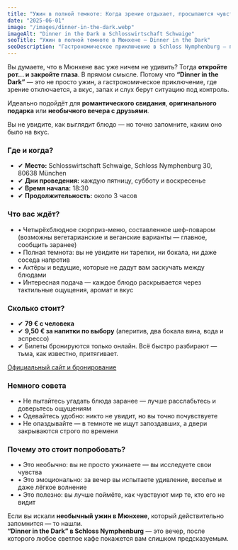 ```yaml
---
title: "Ужин в полной темноте: Когда зрение отдыхает, просыпаются чувства"
date: "2025-06-01"
image: "/images/dinner-in-the-dark.webp"
imageAlt: "Dinner in the Dark в Schlosswirtschaft Schwaige"
seoTitle: "Ужин в полной темноте в Мюнхене – Dinner in the Dark"
seoDescription: "Гастрономическое приключение в Schloss Nymphenburg – полный ужин в темноте с сюрприз-меню, эмоциями и отключённым зрением. Только в Мюнхене."
---
```


Вы думаете, что в Мюнхене вас уже ничем не удивить? Тогда **откройте рот... и закройте глаза**. В прямом смысле. Потому что **“Dinner in the Dark”** — это не просто ужин, а гастрономическое приключение, где зрение отключается, а вкус, запах и слух берут ситуацию под контроль. 

Идеально подойдёт для **романтического свидания**, **оригинального подарка** или **необычного вечера с друзьями**. 
 
Вы не увидите, как выглядит блюдо — но точно запомните, каким оно было на вкус.

### Где и когда?

- ✔ **Место:** Schlosswirtschaft Schwaige, Schloss Nymphenburg 30, 80638 München  
- ✔ **Дни проведения:** каждую пятницу, субботу и воскресенье  
- ✔ **Время начала:** 18:30  
- ✔ **Продолжительность:** около 3 часов

### Что вас ждёт?

- • Четырёхблюдное сюрприз-меню, составленное шеф-поваром  
      (возможны вегетарианские и веганские варианты — главное, сообщить заранее)  
- • Полная темнота: вы не увидите ни тарелки, ни бокала, ни даже соседа напротив  
- • Актёры и ведущие, которые не дадут вам заскучать между блюдами  
- • Интересная подача — каждое блюдо раскрывается через тактильные ощущения, аромат и вкус  

### Сколько стоит?

- ✔ **79 € с человека**  
- ✔ **9,50 € за напитки по выбору** (аперитив, два бокала вина, вода и эспрессо)  
- ✔ Билеты бронируются только онлайн. Всё быстро разбирают — тьма, как известно, притягивает.  

[Официальный сайт и бронирование](https://www.schlosswirtschaft-schwaige.de/veranstaltungen/dinner-in-the-dark/)

### Немного совета

- • Не пытайтесь угадать блюда заранее — лучше расслабьтесь и доверьтесь ощущениям  
- • Одевайтесь удобно: никто не увидит, но вы точно почувствуете  
- • Не опаздывайте — в темноте не ищут запоздавших, а двери закрываются строго по времени  

### Почему это стоит попробовать?

- • Это необычно: вы не просто ужинаете — вы исследуете свои чувства  
- • Это эмоционально: за вечер вы испытаете удивление, веселье и даже лёгкое волнение  
- • Это полезно: вы лучше поймёте, как чувствуют мир те, кто его не видит  

Если вы искали **необычный ужин в Мюнхене**, который действительно запомнится — то нашли.  
**“Dinner in the Dark” в Schloss Nymphenburg** — это вечер, после которого любое светлое кафе покажется вам слишком предсказуемым.
